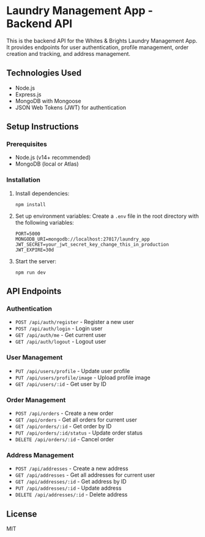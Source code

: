 # Laundry Management App - Backend API

This is the backend API for the Whites & Brights Laundry Management App. It provides endpoints for user authentication, profile management, order creation and tracking, and address management.

## Technologies Used

- Node.js
- Express.js
- MongoDB with Mongoose
- JSON Web Tokens (JWT) for authentication

## Setup Instructions

### Prerequisites

- Node.js (v14+ recommended)
- MongoDB (local or Atlas)

### Installation

1. Install dependencies:
   ```
   npm install
   ```

2. Set up environment variables:
   Create a `.env` file in the root directory with the following variables:
   ```
   PORT=5000
   MONGODB_URI=mongodb://localhost:27017/laundry_app
   JWT_SECRET=your_jwt_secret_key_change_this_in_production
   JWT_EXPIRE=30d
   ```

3. Start the server:
   ```
   npm run dev
   ```

## API Endpoints

### Authentication

- `POST /api/auth/register` - Register a new user
- `POST /api/auth/login` - Login user
- `GET /api/auth/me` - Get current user
- `GET /api/auth/logout` - Logout user

### User Management

- `PUT /api/users/profile` - Update user profile
- `PUT /api/users/profile/image` - Upload profile image
- `GET /api/users/:id` - Get user by ID

### Order Management

- `POST /api/orders` - Create a new order
- `GET /api/orders` - Get all orders for current user
- `GET /api/orders/:id` - Get order by ID
- `PUT /api/orders/:id/status` - Update order status
- `DELETE /api/orders/:id` - Cancel order

### Address Management

- `POST /api/addresses` - Create a new address
- `GET /api/addresses` - Get all addresses for current user
- `GET /api/addresses/:id` - Get address by ID
- `PUT /api/addresses/:id` - Update address
- `DELETE /api/addresses/:id` - Delete address

## License

MIT
